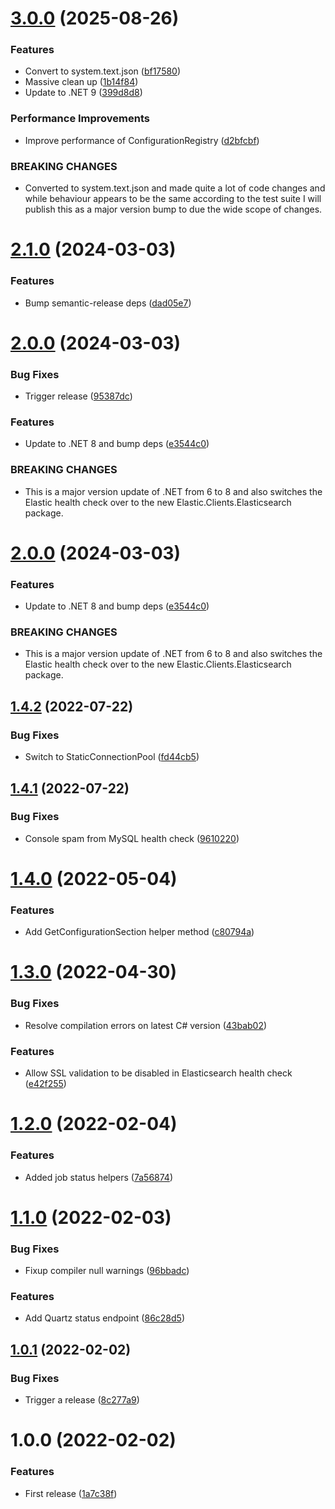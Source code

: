 # [3.0.0](https://github.com/bdc-labs/DotnetActuatorMiddleware/compare/v2.1.0...v3.0.0) (2025-08-26)


### Features

* Convert to system.text.json ([bf17580](https://github.com/bdc-labs/DotnetActuatorMiddleware/commit/bf175808389d11819e678ee597ec9c46f97ca6d7))
* Massive clean up ([1b14f84](https://github.com/bdc-labs/DotnetActuatorMiddleware/commit/1b14f84088dd3d68976a3625c339de3ada2e60f0))
* Update to .NET 9 ([399d8d8](https://github.com/bdc-labs/DotnetActuatorMiddleware/commit/399d8d8b327438f0b8a5d9e4c3f932510a03ce09))


### Performance Improvements

* Improve performance of ConfigurationRegistry ([d2bfcbf](https://github.com/bdc-labs/DotnetActuatorMiddleware/commit/d2bfcbfb0a9e4e9bdb31dc6bca748164ea38ad14))


### BREAKING CHANGES

* Converted to system.text.json and made quite a lot of code changes and while behaviour appears to be the same according to the test suite I will publish this as a major version bump to due the wide scope of changes.

# [2.1.0](https://github.com/bdc-labs/DotnetActuatorMiddleware/compare/v2.0.0...v2.1.0) (2024-03-03)


### Features

* Bump semantic-release deps ([dad05e7](https://github.com/bdc-labs/DotnetActuatorMiddleware/commit/dad05e7b3278d6ae532e523241458e4cd295cc9f))

# [2.0.0](https://github.com/bdc-labs/DotnetActuatorMiddleware/compare/v1.4.2...v2.0.0) (2024-03-03)


### Bug Fixes

* Trigger release ([95387dc](https://github.com/bdc-labs/DotnetActuatorMiddleware/commit/95387dc7bc23c0bd9cbd8901f3a9afa1acc51654))


### Features

* Update to .NET 8 and bump deps ([e3544c0](https://github.com/bdc-labs/DotnetActuatorMiddleware/commit/e3544c091286c8cb4ba85eaffb1f58f25ac375c9))


### BREAKING CHANGES

* This is a major version update of .NET from 6 to 8 and also switches the Elastic health check over to the new
Elastic.Clients.Elasticsearch package.

# [2.0.0](https://github.com/bdc-labs/DotnetActuatorMiddleware/compare/v1.4.2...v2.0.0) (2024-03-03)


### Features

* Update to .NET 8 and bump deps ([e3544c0](https://github.com/bdc-labs/DotnetActuatorMiddleware/commit/e3544c091286c8cb4ba85eaffb1f58f25ac375c9))


### BREAKING CHANGES

* This is a major version update of .NET from 6 to 8 and also switches the Elastic health check over to the new
Elastic.Clients.Elasticsearch package.

## [1.4.2](https://github.com/bdc-labs/DotnetActuatorMiddleware/compare/v1.4.1...v1.4.2) (2022-07-22)


### Bug Fixes

* Switch to StaticConnectionPool ([fd44cb5](https://github.com/bdc-labs/DotnetActuatorMiddleware/commit/fd44cb5e90683ff74598c91d865cbf642f17a82c))

## [1.4.1](https://github.com/bdc-labs/DotnetActuatorMiddleware/compare/v1.4.0...v1.4.1) (2022-07-22)


### Bug Fixes

* Console spam from MySQL health check ([9610220](https://github.com/bdc-labs/DotnetActuatorMiddleware/commit/9610220883387554b84a15b99a82479a0cac3898))

# [1.4.0](https://github.com/bdc-labs/DotnetActuatorMiddleware/compare/v1.3.0...v1.4.0) (2022-05-04)


### Features

* Add GetConfigurationSection helper method ([c80794a](https://github.com/bdc-labs/DotnetActuatorMiddleware/commit/c80794a4cc8185a134f2d35c896e18aa47914fd8))

# [1.3.0](https://github.com/bdc-labs/DotnetActuatorMiddleware/compare/v1.2.0...v1.3.0) (2022-04-30)


### Bug Fixes

* Resolve compilation errors on latest C# version ([43bab02](https://github.com/bdc-labs/DotnetActuatorMiddleware/commit/43bab02ea19112d2ddce2d2d0e7e785d74edc611))


### Features

* Allow SSL validation to be disabled in Elasticsearch health check ([e42f255](https://github.com/bdc-labs/DotnetActuatorMiddleware/commit/e42f255ea50b4582496a90023d6828ebfbe386cd))

# [1.2.0](https://github.com/bdc-labs/DotnetActuatorMiddleware/compare/v1.1.0...v1.2.0) (2022-02-04)


### Features

* Added job status helpers ([7a56874](https://github.com/bdc-labs/DotnetActuatorMiddleware/commit/7a568743c29c5d3ddb3de0f2fb6dbe14d9afe4e3))

# [1.1.0](https://github.com/bdc-labs/DotnetActuatorMiddleware/compare/v1.0.1...v1.1.0) (2022-02-03)


### Bug Fixes

* Fixup compiler null warnings ([96bbadc](https://github.com/bdc-labs/DotnetActuatorMiddleware/commit/96bbadc6a717afcf6f821d7824eb19f143cc2a60))


### Features

* Add Quartz status endpoint ([86c28d5](https://github.com/bdc-labs/DotnetActuatorMiddleware/commit/86c28d5449e74f8d0a532845f5177a2961699c52))

## [1.0.1](https://github.com/bdc-labs/DotnetActuatorMiddleware/compare/v1.0.0...v1.0.1) (2022-02-02)


### Bug Fixes

* Trigger a release ([8c277a9](https://github.com/bdc-labs/DotnetActuatorMiddleware/commit/8c277a9dccddf77d8aa50d5c20f4dd8fb70e7120))

# 1.0.0 (2022-02-02)


### Features

* First release ([1a7c38f](https://github.com/bdc-labs/DotnetActuatorMiddleware/commit/1a7c38f0fbf61f6e74cccaceca8beaa928b04c0d))
